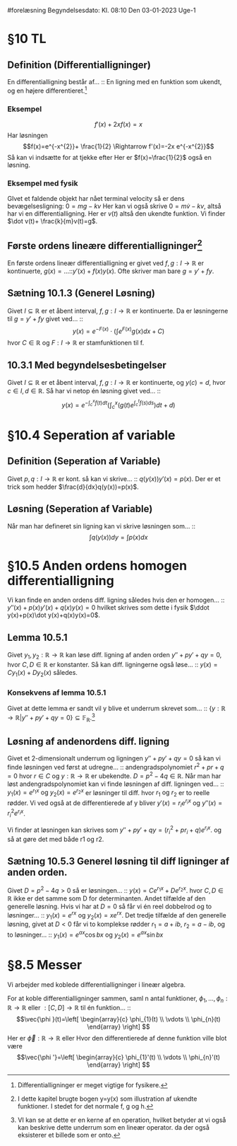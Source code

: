 #forelæsning 
Begyndelsesdato: Kl. 08:10  Den 03-01-2023   Uge-1
# §10 TL
## Definition (Differentialligninger)
En differentialligning består af... :: En ligning med en funktion som ukendt, og en højere differentieret.[^1]

### Eksempel
$$f'(x)+2xf(x)=x$$
Har løsningen $$f(x)=e^{-x^{2}}+ \frac{1}{2} \Rightarrow f'(x)=-2x e^{-x^{2}}$$
Så kan vi indsætte for at tjekke efter
Her er $f(x)=\frac{1}{2}$ også en løsning.
### Eksempel med fysik
GIvet et faldende objekt har nået terminal velocity så er dens bevægelsesligning: $0=mg-kv$ Her kan vi også skrive $0=m \dot v-kv$, altså har vi en differentialligning.
Her er $v(t)$ altså den ukendte funktion.
Vi finder $\dot v(t)+ \frac{k}{m}v(t)=g$.

## Første ordens lineære differentialligninger[^2]
En første ordens lineær differentialligning er givet ved $f,g:I \to \mathbb{R}$ er kontinuerte, $g(x)=...$::$y'(x)+f(x)y(x)$. Ofte skriver man bare $g=y'+fy$.

## Sætning 10.1.3 (Generel Løsning)
Givet $I \subseteq \mathbb{R}$ er et åbent interval, $f,g:I \to \mathbb{R}$ er kontinuerte. Da er løsningerne til $g=y'+fy$ givet ved... :: $$y(x)=e^{-F(x)}\cdot \left(\int_{}^{} e^{F(x)}g(x)dx+C\right)$$ hvor $C \in \mathbb{R}$ og $F:I \to \mathbb{R}$ er stamfunktionen til f.

## 10.3.1 Med begyndelsesbetingelser
Givet $I \subseteq \mathbb{R}$ er et åbent interval, $f,g:I \to \mathbb{R}$ er kontinuerte, og $y(c)=d$, hvor $c \in I,d \in \mathbb{R}$. Så har vi netop én løsning givet ved... :: $$y(x)=e^{-\int_{c}^{x}f(t)dt}\left(\int_{c}^{x}\left(g\left(t\right)e^{\int_{c}^{t}f(s)ds}\right)dt+d \right) $$
# §10.4 Seperation af variable
## Definition (Seperation af Variable)
Givet $p,q: I \to \mathbb{R}$ er kont. så kan vi skrive... :: $q(y(x))y'(x)=p(x)$. Der er et trick som hedder $\frac{d}{dx}q(y(x))=p(x)$.
## Løsning (Seperation af Variable)
Når man har defineret sin ligning kan vi skrive løsningen som... :: $$\int_{}^{} q(y(x))dy=\int_{}^{} p(x)dx$$
# §10.5 Anden ordens homogen differentialligning
Vi kan finde en anden ordens diff. ligning således hvis den er homogen... :: $y''(x)+p(x)y'(x)+q(x)y(x)=0$ hvilket skrives som dette i fysik $\ddot y(x)+p(x)\dot y(x)+q(x)y(x)=0$.
## Lemma 10.5.1
Givet $y_{1},y_{2}: \mathbb{R}\to \mathbb{R}$ kan løse diff. ligning af anden orden $y''+py'+qy=0$, hvor $C,D \in \mathbb{R}$ er konstanter. Så kan diff. ligningerne også løse... :: $y(x)=Cy_{1}(x)+Dy_{2}(x)$ således.
### Konsekvens af lemma 10.5.1
Givet at dette lemma er sandt vil y blive et underrum skrevet som... :: $\{y:\mathbb{R}\to \mathbb{R}|y''+py'+qy=0 \} \subseteq \mathbb{F_{R}}$.[^3]
## Løsning af andenordens diff. ligning
Givet et 2-dimensionalt underrum og ligningen $y''+py'+qy=0$ så kan vi finde løsningen ved først at udregne... :: andengradspolynomiet $r^{2}+pr+q=0$ hvor $r \in C$ og $y: \mathbb{R}\to \mathbb{R}$ er ubekendte. $D=p^{2}-4q \in \mathbb{R}$.
Når man har løst andengradspolynomiet kan vi finde løsningen af diff. ligningen ved... :: $y_{1}(x)=e^{r_{1}x}\text{ og }y_{2}(x)=e^{r_{2}x}$ er løsninger til diff. hvor $r_{1}\text{ og }r_{2}$ er to reelle rødder. Vi ved også at de differentierede af y bliver $y'(x)=r_{i}e^{r_{i}x}$ og $y''(x)=r_{i}^{2}e^{r_{i}x}$.

Vi finder at løsningen kan skrives som $y''+py'+qy=(r_{i}^{2}+pr_{i}+q)e^{r_{i}x}$. og så at gøre det med både r1 og r2.
## Sætning 10.5.3 Generel løsning til diff ligninger af anden orden.
Givet $D=p^{2}-4q>0$ så er løsningen... :: $y(x)=Ce^{r_{1}x}+De^{r_{2}x}$. hvor $C,D \in \mathbb{R}$ ikke er det samme som D for determinanten.
Andet tilfælde af den generelle løsning. Hvis vi har at $D=0$ så får vi én reel dobbelrod og to løsninger... :: $y_{1}(x)=e^{rx}$ og $y_{2}(x)=xe^{rx}$.
Det tredje tilfælde af den generelle løsning, givet at $D<0$ får vi to komplekse rødder $r_{1}=a+ib$, $r_{2}=a-ib$, og to løsninger... :: $y_{1}(x)=e^{ax}\cos{bx}$ og $y_{2}(x)=e^{ax}\sin{bx}$

# §8.5 Messer
Vi arbejder med koblede differentialligninger i lineær algebra.

For at koble differentialligninger sammen, saml n antal funktioner, $\phi_{1},...,\phi _{n}: \mathbb{R}\to \mathbb{R} \text{ eller } : [C,D]\to \mathbb{R}$ til én funktion... :: $$\vec{\phi }(t)=\left[
\begin{array}{c}
\phi_{1}(t) \\ 
\vdots \\ 
\phi_{n}(t)
\end{array}
\right] $$Her er $\vec{\phi }:\mathbb{R}\to \mathbb{R}\text{ eller }$ Hvor den differentierede af denne funktion ville blot være $$\vec{\phi '}=\left[
\begin{array}{c}
\phi_{1}'(t) \\ 
\vdots  \\ 
\phi_{n}'(t)
\end{array}
\right] $$


[^1]: Differentialligninger er meget vigtige for fysikere.
[^2]: I dette kapitel brugte bogen y=y(x) som illustration af ukendte funktioner. I stedet for det normale f, g og h.
[^3]: VI kan se at dette er en kerne af en operation, hvilket betyder at vi også kan beskrive dette underrum som en lineær operator. da der også eksisterer et billede som er onto.
